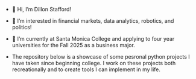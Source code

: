- 👋 Hi, I’m Dillon Stafford!
- 👀 I’m interested in financial markets, data analytics, robotics, and politics!
- 🌱 I’m currently at Santa Monica College and applying to four year universities for the Fall 2025 as a business major.
  
- The repository below is a showcase of some pesronal python projects I have taken since beginning college. I work on these projects both recreationally and to create tools I can implement in my life. 

<!---
olegnaleahciM/olegnaleahciM is a ✨ special ✨ repository because its `README.md` (this file) appears on your GitHub profile.
You can click the Preview link to take a look at your changes.
--->
